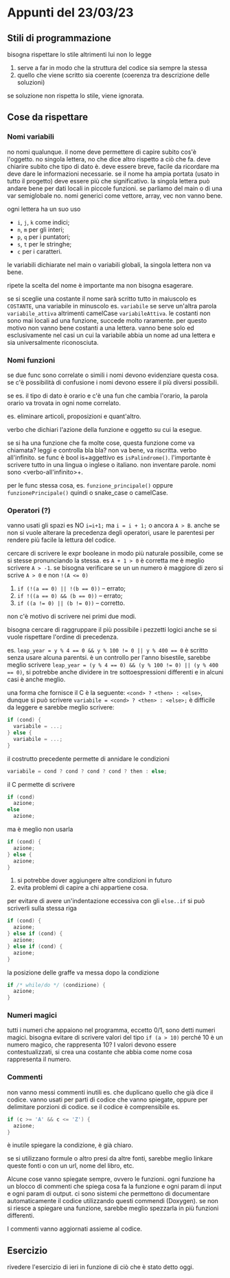 # Appunti del 23/03/23

## Stili di programmazione

bisogna rispettare lo stile altrimenti lui non lo legge

1. serve a far in modo che la struttura del codice sia sempre la stessa
2. quello che viene scritto sia coerente (coerenza tra descrizione delle soluzioni)

se soluzione non rispetta lo stile, viene ignorata.

## Cose da rispettare

### Nomi variabili

no nomi qualunque. il nome deve permettere di capire subito cos'è l'oggetto. no
singola lettera, no che dice altro rispetto a ciò che fa. deve chiarire subito
che tipo di dato è. deve essere breve, facile da ricordare ma deve dare le
informazioni necessarie. se il nome ha ampia portata (usato in tutto il progetto)
deve essere più che significativo. la singola lettera può andare bene per dati
locali in piccole funzioni. se parliamo del main o di una var semiglobale no.
nomi generici come vettore, array, vec non vanno bene.

ogni lettera ha un suo uso

- `i`, `j`, `k` come indici;
- `n`, `m` per gli interi;
- `p`, `q` per i puntatori;
- `s`, `t` per le stringhe;
- `c` per i caratteri.

le variabili dichiarate nel main o variabili globali, la singola lettera non va
bene.

ripete la scelta del nome è importante ma non bisogna esagerare.

se si sceglie una costante il nome sarà scritto tutto in maiuscolo es `COSTANTE`,
una variabile in minuscolo es. `variabile` se serve un'altra parola `variabile_attiva`
altrimenti camelCase `variabileAttiva`.
le costanti non sono mai locali ad una funzione, succede molto raramente. per
questo motivo non vanno bene costanti a una lettera. vanno bene solo ed
esclusivamente nel casi un cui la variabile abbia un nome ad una lettera e sia
universalmente riconosciuta.

### Nomi funzioni

se due func sono correlate o simili i nomi devono evidenziare questa cosa.
se c'è possibilità di confusione i nomi devono essere il più diversi possibili.

se es. il tipo di dato è orario e c'è una fun che cambia l'orario, la parola
orario va trovata in ogni nome correlato.

es. eliminare articoli, proposizioni e quant'altro.

verbo che dichiari l'azione della funzione e oggetto su cui la esegue.

se si ha una funzione che fa molte cose, questa funzione come va chiamata?
leggi e controlla bla bla? non va bene, va riscritta. verbo all'infinito.
se func è bool is+aggettivo es `isPalindrome()`. l'importante è scrivere tutto
in una lingua o inglese o italiano. non inventare parole.
nomi sono <verbo-all'infinito>+<soggetto>.

per le func stessa cosa, es. `funzione_principale()` oppure `funzionePrincipale()`
quindi o snake_case o camelCase.

### Operatori (?)

vanno usati gli spazi es NO `i=i+1;` ma `i = i + 1;` o ancora `A > B`. anche se
non si vuole alterare la precedenza degli operatori, usare le parentesi per rendere
più facile la lettura del codice.

cercare di scrivere le expr booleane in modo più naturale possibile, come se
si stesse pronunciando la stessa. es `A + 1 > 0` è corretta me è meglio scrivere
`A > -1`. se bisogna verificare se un un numero è maggiore di zero si scrive
`A > 0` e non `!(A <= 0)`

1. `if (!(a == 0) || !(b == 0))` – errato;
2. `if !((a == 0) && (b == 0))` – errato;
3. `if ((a != 0) || (b != 0))` – corretto.

non c'è motivo di scrivere nei primi due modi.

bisogna cercare di raggruppare il più possibile i pezzetti logici anche se si
vuole rispettare l'ordine di precedenza.

es. `leap_year = y % 4 == 0 && y % 100 != 0 || y % 400 == 0` è scritto senza
usare alcuna parentsi. è un controllo per l'anno bisestile, sarebbe meglio
scrivere `leap_year = (y % 4 == 0) && (y % 100 != 0) || (y % 400 == 0)`, si
potrebbe anche dividere in tre sottoespressioni differenti e in alcuni casi è
anche meglio.

una forma che fornisce il C è la seguente: `<cond> ? <then> : <else>`, dunque
si può scrivere `variabile = <cond> ? <then> : <else>;` è difficile da leggere
e sarebbe meglio scrivere:

```c
if (cond) {
  variabile = ...;
} else {
  variabile = ...;
}
```

il costrutto precedente permette di annidare le condizioni

```c
variabile = cond ? cond ? cond ? cond ? then : else;
```

il C permette di scrivere

```c
if (cond)
  azione;
else
  azione;
```

ma è meglio non usarla

```c
if (cond) {
  azione;
} else {
  azione;
}
```

1. si potrebbe dover aggiungere altre condizioni in futuro
2. evita problemi di capire a chi appartiene cosa.

per evitare di avere un'indentazione eccessiva con gli `else..if` si può scriverli
sulla stessa riga

```c
if (cond) {
  azione;
} else if (cond) {
  azione;
} else if (cond) {
  azione;
}
```

la posizione delle graffe va messa dopo la condizione

```c
if /* while/do */ (condizione) {
  azione;
}
```

### Numeri magici

tutti i numeri che appaiono nel programma, eccetto 0/1, sono detti numeri magici.
bisogna evitare di scrivere valori del tipo `if (a > 10)` perché 10 è un numero
magico, che rappresenta 10? I valori devono essere contestualizzati, si crea una
costante che abbia come nome cosa rappresenta il numero.

### Commenti

non vanno messi commenti inutili es. che duplicano quello che già dice il codice.
vanno usati per parti di codice che vanno spiegate, oppure per delimitare porzioni
di codice. se il codice è comprensibile es.

```c
if (c >= 'A' && c <= 'Z') {
  azione;
}
```

è inutile spiegare la condizione, è già chiaro.

se si utilizzano formule o altro presi da altre fonti, sarebbe meglio linkare
queste fonti o con un url, nome del libro, etc.

Alcune cose vanno spiegate sempre, ovvero le funzioni. ogni funzione ha un blocco
di commenti che spiega cosa fa la funzione e ogni param di input e ogni param di
output. ci sono sistemi che permettono di documentare automaticamente il codice
utilizzando questi commendi (Doxygen). se non si riesce a spiegare una funzione,
sarebbe meglio spezzarla in più funzioni differenti.

I commenti vanno aggiornati assieme al codice.

## Esercizio

rivedere l'esercizio di ieri in funzione di ciò che è stato detto oggi.
